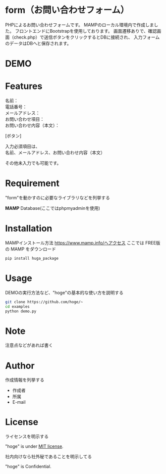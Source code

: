 # form（お問い合わせフォーム）
PHPによるお問い合わせフォームです。
MAMPのローカル環境内で作成しました。
フロントエンドにBootstrapを使用しております。
画面遷移ありで、確認画面（check.php）で送信ボタンをクリックするとDBに接続され、
入力フォームのデータはDBへと保存されます。

# DEMO



# Features

名前：  
電話番号：  
メールアドレス：  
お問い合わせ項目：  
お問い合わせ内容（本文）：  

[ボタン]

入力必須項目は、  
名前、メールアドレス、お問い合わせ内容（本文）  

その他未入力でも可能です。

# Requirement

"form"を動かすのに必要なライブラリなどを列挙する

__MAMP__
Database(ここではphpmyadminを使用)

# Installation

MAMPインストール方法
https://www.mamp.info/へアクセス
ここでは FREE版の MAMP をダウンロード

```bash
pip install huga_package
```

# Usage

DEMOの実行方法など、"hoge"の基本的な使い方を説明する

```bash
git clone https://github.com/hoge/~
cd examples
python demo.py
```

# Note

注意点などがあれば書く

# Author

作成情報を列挙する

* 作成者
* 所属
* E-mail

# License
ライセンスを明示する

"hoge" is under [MIT license](https://en.wikipedia.org/wiki/MIT_License).

社内向けなら社外秘であることを明示してる

"hoge" is Confidential.
